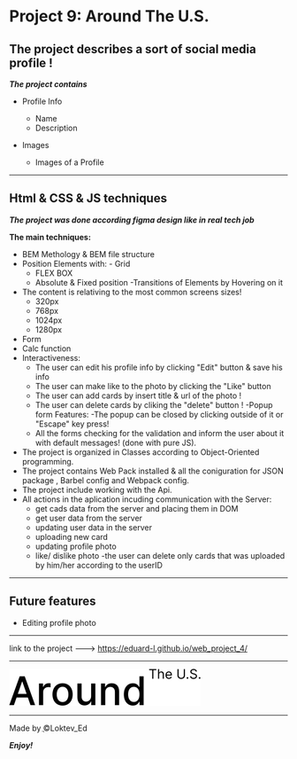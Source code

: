# Project 9: Around The U.S.

## The project describes a sort of social media profile !

**_The project contains_**

- Profile Info

  - Name
  - Description

- Images
  - Images of a Profile

---

## Html & CSS & JS techniques

**_The project was done according figma design like in real tech job_**

**The main techniques:**

- BEM Methology & BEM file structure
- Position Elements with: - Grid
  - FLEX BOX
  - Absolute & Fixed position
    -Transitions of Elements by Hovering on it
- The content is relativing to the most common screens sizes!
  - 320px
  - 768px
  - 1024px
  - 1280px
- Form
- Calc function
- Interactiveness:
  - The user can edit his profile info by clicking "Edit" button & save his info 
  - The user can make like to the photo by clicking the "Like" button
  - The user can add cards by insert title & url of the photo !
  - The user can delete cards by cliking the "delete" button ! 
-Popup form Features:
  -The popup can be closed by clicking outside of it or "Escape" key press! 
  - All the forms checking for the validation and inform the  user about it with default messages! (done with pure JS).
-  The project is organized in Classes according to Object-Oriented programming.
- The project contains Web Pack installed & all the coniguration for JSON package , Barbel config and Webpack config.
- The project include working with the Api. 
- All actions in the aplication incuding communication with the Server:
  - get cads data from the server and placing them in DOM 
  - get user data from the server 
  - updating user data in the server 
  - uploading new card 
  - updating profile photo
  - like/ dislike photo 
  -the user can delete only cards that was uploaded by him/her according to the userID
---

## Future features
- Editing profile photo


---

link to the project ---> https://eduard-l.github.io/web_project_4/

---

![Practicum Logo](./images/readme_logo.svg)

---

Made by ֲ©Loktev_Ed

**_Enjoy!_**
